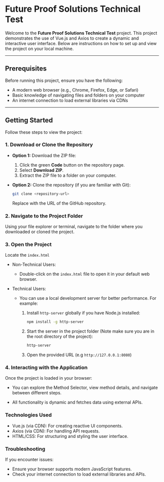 # Future Proof Solutions Technical Test

Welcome to the **Future Proof Solutions Technical Test** project. This project demonstrates the use of Vue.js and Axios to create a dynamic and interactive user interface. Below are instructions on how to set up and view the project on your local machine.

---

## Prerequisites

Before running this project, ensure you have the following:

- A modern web browser (e.g., Chrome, Firefox, Edge, or Safari)
- Basic knowledge of navigating files and folders on your computer
- An internet connection to load external libraries via CDNs

---

## Getting Started

Follow these steps to view the project:

### 1. **Download or Clone the Repository**

- **Option 1:** Download the ZIP file:

  1. Click the green **Code** button on the repository page.
  2. Select **Download ZIP**.
  3. Extract the ZIP file to a folder on your computer.

- **Option 2:** Clone the repository (if you are familiar with Git):
  ```bash
  git clone <repository-url>
  ```
  Replace <repository-url> with the URL of the GitHub repository.

### 2. **Navigate to the Project Folder**

Using your file explorer or terminal, navigate to the folder where you downloaded or cloned the project.

### 3. **Open the Project**

Locate the `index.html`

- Non-Technical Users:
  - Double-click on the `index.html` file to open it in your default web browser.
- Technical Users:

  - You can use a local development server for better performance. For example:

    1. Install `http-server` globally if you have Node.js installed:
       ```bash
       npm install -g http-server
       ```
    2. Start the server in the project folder (Note make sure you are in the root directory of the project):
       ```bash
       http-server
       ```
    3. Open the provided URL (e.g `http://127.0.0.1:8080`)

### 4. **Interacting with the Application**

Once the project is loaded in your browser:

- You can explore the Method Selector, view method details, and navigate between different steps.

- All functionality is dynamic and fetches data using external APIs.

### **Technologies Used**

- Vue.js (via CDN): For creating reactive UI components.
- Axios (via CDN): For handling API requests.
- HTML/CSS: For structuring and styling the user interface.

### **Troubleshooting**

If you encounter issues:

- Ensure your browser supports modern JavaScript features.
- Check your internet connection to load external libraries and APIs.
